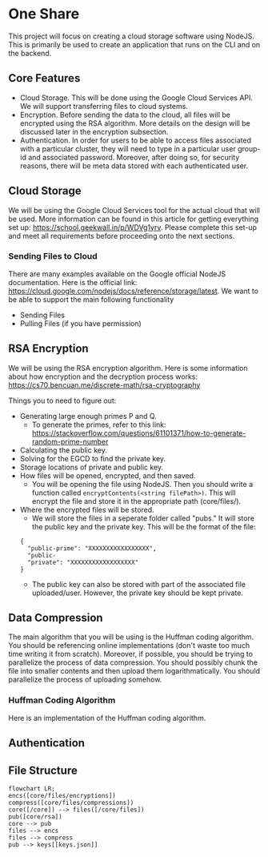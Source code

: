 # One Share
This project will focus on creating a cloud storage software using NodeJS. This is primarily be used to create an application that runs on the CLI and on the backend. 

## Core Features
- Cloud Storage. This will be done using the Google Cloud Services API. We will support transferring files to cloud systems.
- Encryption. Before sending the data to the cloud, all files will be encrypted using the RSA algorithm. More details on the design will be discussed later in the encryption subsection.
- Authentication. In order for users to be able to access files associated with a particular cluster, they will need to type in a particular user group-id and associated password. Moreover, after doing so, for security reasons, there will be meta data stored with each authenticated user.

## Cloud Storage
We will be using the Google Cloud Services tool for the actual cloud that will be used. More information can be found in this article for getting everything set up: https://school.geekwall.in/p/WDVg1yrv. Please complete this set-up and meet all requirements before proceeding onto the next sections. 

### Sending Files to Cloud 
There are many examples available on the Google official NodeJS documentation. Here is the official link: https://cloud.google.com/nodejs/docs/reference/storage/latest. We want to be able to support the main following functionality 
    
 - Sending Files
 - Pulling Files (if you have permission)



## RSA Encryption 
We will be using the RSA encryption algorithm. Here is some information about how encryption and the decryption process works: https://cs70.bencuan.me/discrete-math/rsa-cryptography

Things you to need to figure out: 
- Generating large enough primes P and Q.
  - To generate the primes, refer to this link: https://stackoverflow.com/questions/61101371/how-to-generate-random-prime-number
- Calculating the public key.
- Solving for the EGCD to find the private key. 
- Storage locations of private and public key.
- How files will be opened, encrypted, and then saved.
  - You will be opening the file using NodeJS. Then you should write a function called `encryptContents(<string filePath>)`. This will encrypt the file and store it in the appropriate path (core/files/).
- Where the encrypted files will be stored. 
  - We will store the files in a seperate folder called "pubs." It will store the public key and the private key. This will be the format of the file: 
  ```text
  {
    "public-prime": "XXXXXXXXXXXXXXXXX", 
    "public-
    "private": "XXXXXXXXXXXXXXXXXX"
  }
  ```
  - The public key can also be stored with part of the associated file uploaded/user. However, the private key should be kept private.

## Data Compression 
The main algorithm that you will be using is the Huffman coding algorithm. You should be referencing online implementations (don't waste too much time writing it from scratch). Moreover, if possible, you should be trying to parallelize the process of data compression. You should possibly chunk the file into smaller contents and then upload them logarithmatically. You should parallelize the process of uploading somehow. 
### Huffman Coding Algorithm 
Here is an implementation of the Huffman coding algorithm. 

## Authentication 


## File Structure 
```mermaid 
flowchart LR; 
encs([core/files/encryptions])
compress([core/files/compressions])
core([/core]) --> files([/core/files])
pub([core/rsa])
core --> pub
files --> encs 
files --> compress
pub --> keys[[keys.json]]
```
